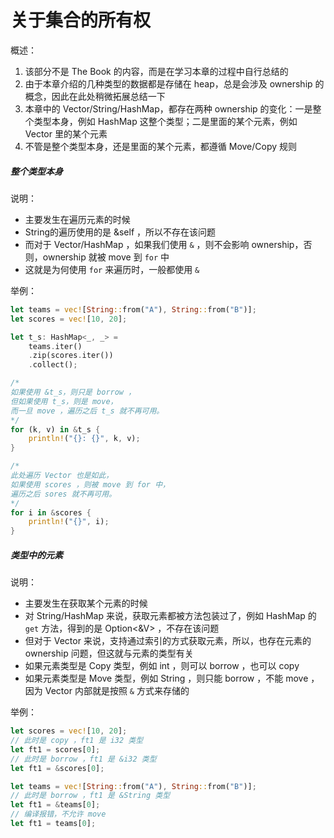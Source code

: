 # 关于集合的所有权

概述：
1. 该部分不是 The Book 的内容，而是在学习本章的过程中自行总结的
2. 由于本章介绍的几种类型的数据都是存储在 heap，总是会涉及 ownership 的概念，因此在此处稍微拓展总结一下
3. 本章中的 Vector/String/HashMap，都存在两种 ownership 的变化：一是整个类型本身，例如 HashMap 这整个类型；二是里面的某个元素，例如 Vector 里的某个元素
4. 不管是整个类型本身，还是里面的某个元素，都遵循 Move/Copy 规则

##### 整个类型本身

说明：
- 主要发生在遍历元素的时候
- String的遍历使用的是 &self ，所以不存在该问题
- 而对于 Vector/HashMap ，如果我们使用 ```&``` ，则不会影响 ownership，否则，ownership 就被 move 到 ```for``` 中
- 这就是为何使用 ```for``` 来遍历时，一般都使用 ```&```

举例：
```rust
let teams = vec![String::from("A"), String::from("B")];
let scores = vec![10, 20];

let t_s: HashMap<_, _> = 
    teams.iter()
    .zip(scores.iter())
    .collect();

/*
如果使用 &t_s，则只是 borrow ，
但如果使用 t_s，则是 move，
而一旦 move ，遍历之后 t_s 就不再可用。
*/
for (k, v) in &t_s {
    println!("{}: {}", k, v);
}

/*
此处遍历 Vector 也是如此，
如果使用 scores ，则被 move 到 for 中，
遍历之后 sores 就不再可用。
*/
for i in &scores {
    println!("{}", i);
}
```

##### 类型中的元素

说明：
- 主要发生在获取某个元素的时候
- 对 String/HashMap 来说，获取元素都被方法包装过了，例如 HashMap 的 ```get``` 方法，得到的是 Option<&V> ，不存在该问题
- 但对于 Vector 来说，支持通过索引的方式获取元素，所以，也存在元素的 ownership 问题，但这就与元素的类型有关
- 如果元素类型是 Copy 类型，例如 int ，则可以 borrow ，也可以 copy
- 如果元素类型是 Move 类型，例如 String ，则只能 borrow ，不能 move ，因为 Vector 内部就是按照 ```&``` 方式来存储的

举例：
```rust
let scores = vec![10, 20];
// 此时是 copy ，ft1 是 i32 类型
let ft1 = scores[0];
// 此时是 borrow ，ft1 是 &i32 类型
let ft1 = &scores[0];

let teams = vec![String::from("A"), String::from("B")];
// 此时是 borrow ，ft1 是 &String 类型
let ft1 = &teams[0];
// 编译报错，不允许 move
let ft1 = teams[0];
```
